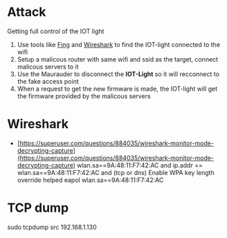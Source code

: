 # Attack
Getting full control of the IOT light
1. Use tools like [Fing]() and [Wireshark]() to find the IOT-light connected to the wifi
2. Setup a malicous router with same wifi and ssid as the target, connect malicous servers to it
3. Use the Maurauder to disconnect the **IOT-Light** so it will recconnect to the fake access point
4. When a request to get the new firmware is made, the IOT-light will get the firmware provided by the malicous servers

# Wireshark
- [https://superuser.com/questions/884035/wireshark-monitor-mode-decrypting-capture](https://superuser.com/questions/884035/wireshark-monitor-mode-decrypting-capture)
wlan.sa==9A:48:11:F7:42:AC and ip.addr ==
wlan.sa==9A:48:11:F7:42:AC and (tcp or dns)
Enable WPA key length override helped
eapol
wlan.sa==9A:48:11:F7:42:AC

# TCP dump
sudo tcpdump src 192.168.1.130



